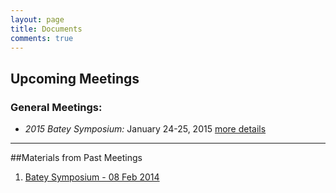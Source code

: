 ```yaml
---
layout: page
title: Documents
comments: true
---
```


## Upcoming Meetings

### General Meetings:

- *2015 Batey Symposium:* January 24-25, 2015 [more details](../2014/11/23/announding-the-2015-batey-symposium.html)

---

##Materials from Past Meetings

1. [Batey Symposium - 08 Feb 2014](meetings/2014-02-08-batey-symposium/)
